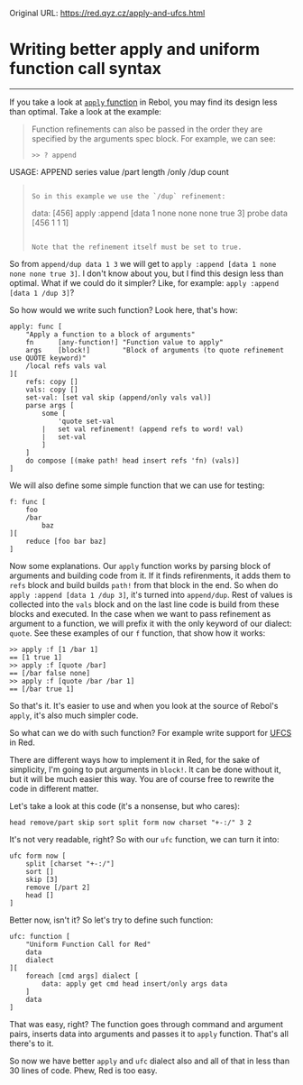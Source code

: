 Original URL: <https://red.qyz.cz/apply-and-ufcs.html>

# Writing better apply and uniform function call syntax

* * *

If you take a look at [`apply` function](http://www.rebol.com/r3/docs/functions/apply.html) in Rebol, you may find its design less than optimal. Take a look at the example:

> Function refinements can also be passed in the order they are specified by the arguments spec block. For example, we can see:
> 
> ```
> >> ? append
USAGE:
   APPEND series value /part length /only /dup count
> ```
> 
> So in this example we use the `/dup` refinement:
> 
> ```
> data: [456]
apply :append [data 1 none none none true 3]
probe data
[456 1 1 1]
> ```
> 
> Note that the refinement itself must be set to true.

So from `append/dup data 1 3` we will get to `apply :append [data 1 none none none true 3]`. I don't know about you, but I find this design less than optimal. What if we could do it simpler? Like, for example: `apply :append [data 1 /dup 3]`?

So how would we write such function? Look here, that's how:

```
apply: func [
    "Apply a function to a block of arguments"
    fn      [any-function!] "Function value to apply"
    args    [block!]        "Block of arguments (to quote refinement use QUOTE keyword)"
    /local refs vals val
][
    refs: copy []
    vals: copy []
    set-val: [set val skip (append/only vals val)]
    parse args [
        some [
            'quote set-val
        |   set val refinement! (append refs to word! val)
        |   set-val
        ]
    ]
    do compose [(make path! head insert refs 'fn) (vals)]
]
```

We will also define some simple function that we can use for testing:

```
f: func [
    foo
    /bar
        baz
][
    reduce [foo bar baz]
]
```

Now some explanations. Our `apply` function works by parsing block of arguments and building code from it. If it finds refirenments, it adds them to `refs` block and build builds `path!` from that block in the end. So when do `apply :append [data 1 /dup 3]`, it's turned into `append/dup`. Rest of values is collected into the `vals` block and on the last line code is build from these blocks and executed. In the case when we want to pass refinement as argument to a function, we will prefix it with the only keyword of our dialect: `quote`. See these examples of our `f` function, that show how it works:

```
>> apply :f [1 /bar 1]
== [1 true 1]
>> apply :f [quote /bar]
== [/bar false none]
>> apply :f [quote /bar /bar 1]
== [/bar true 1]
```

So that's it. It's easier to use and when you look at the source of Rebol's `apply`, it's also much simpler code.

So what can we do with such function? For example write support for [UFCS](https://en.wikipedia.org/wiki/Uniform_Function_Call_Syntax) in Red.

There are different ways how to implement it in Red, for the sake of simplicity, I'm going to put arguments in `block!`. It can be done without it, but it will be much easier this way. You are of course free to rewrite the code in different matter.

Let's take a look at this code (it's a nonsense, but who cares):

```
head remove/part skip sort split form now charset "+-:/" 3 2
```

It's not very readable, right? So with our `ufc` function, we can turn it into:

```
ufc form now [
    split [charset "+-:/"]
    sort []
    skip [3]
    remove [/part 2]
    head []
]
```

Better now, isn't it? So let's try to define such function:

```
ufc: function [
    "Uniform Function Call for Red"
    data
    dialect
][
    foreach [cmd args] dialect [
        data: apply get cmd head insert/only args data
    ]
    data
]
```

That was easy, right? The function goes through command and argument pairs, inserts data into arguments and passes it to `apply` function. That's all there's to it.

So now we have better `apply` and `ufc` dialect also and all of that in less than 30 lines of code. Phew, Red is too easy.
